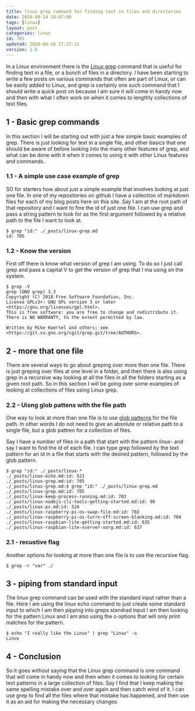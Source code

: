 ```yaml
---
title: linux grep command for finding text in files and directories
date: 2020-09-14 18:07:00
tags: [linux]
layout: post
categories: linux
id: 705
updated: 2020-09-26 17:27:22
version: 1.6
---
```


In a Linux environment there is the [Linux grep](https://man7.org/linux/man-pages/man1/grep.1.html) command that is useful for finding text in a file, or a bunch of files in a directory. I have been starting to write a few posts on various commands that often are part of Linux, or can be easily added to Linux, and grep is certainly one such command that I should write a quick post on because I am sure it will come in handy now and then with what I often work on when it comes to lengthly collections of text files.

<!-- more -->

## 1 - Basic grep commands

In this section I will be starting out with just a few simple basic examples of grep. There is just looking for text in a single file, and other basics that one should be aware of before looking into the many other features of grep, and what can be done with it when it comes to using it with other Linux features and commands.

### 1.1 - A simple use case example of grep

SO for starters how about just a simple example that involves looking at just one file. In one of my repositories on github I have a collection of markdown files for each of my blog posts here on this site. Say I am at the root path of that repository and I want to fine the id of just one file. I can use grep and pass a string pattern to look for as the first argument followed by a relative path to the file I want to look at.

```
$ grep "id:" ./_posts/linux-grep.md
id: 705
```

### 1.2 - Know the version

First off there is know what version of grep I am using. To do so I just call grep and pass a capital V to get the version of grep that I ma using on the system.

```
$ grep -V
grep (GNU grep) 3.3
Copyright (C) 2018 Free Software Foundation, Inc.
License GPLv3+: GNU GPL version 3 or later <https://gnu.org/licenses/gpl.html>.
This is free software: you are free to change and redistribute it.
There is NO WARRANTY, to the extent permitted by law.
 
Written by Mike Haertel and others; see
<https://git.sv.gnu.org/cgit/grep.git/tree/AUTHORS>.
```

## 2 - more that one file

There are several ways to go about greping over more than one file. There is just greping over files at one level in a folder, and then there is also using grep in a recursive way looking at all the files in all the folders starting as a given root path. So in this section I will be going over some examples of looking at collections of files using Linux grep.

### 2.2 - Uisng glob pattens with the file path

One way to look at more than one file is to use [glob patterns](https://en.wikipedia.org/wiki/Glob_%28programming%29) for the file path. In other words I do not need to give an absolute or relative path to a single file, but a glob pattren for a collection of files.

Say I have a number of files in a path that start with the pattern _linux-_ and say I want to find the id of each file. I can type grep followed by the text pattern for an id in a file that starts with the desired pattern, followed by the glob pattern.

```
$ grep "id:" ./_posts/linux-*
./_posts/linux-echo.md:id: 523
./_posts/linux-grep.md:id: 705
./_posts/linux-grep.md:$ grep "id:" ./_posts/linux-grep.md
./_posts/linux-grep.md:id: 705
./_posts/linux-keep-process-running.md:id: 703
./_posts/linux-nodejs-cli-tools-getting-started.md:id: 90
./_posts/linux-ps.md:id: 524
./_posts/linux-raspberry-pi-os-swap-file.md:id: 702
./_posts/linux-raspberry-pi-os-turrn-off-screen-blanking.md:id: 704
./_posts/linux-raspbian-lite-getting-started.md:id: 635
./_posts/linux-raspbian-lite-xserver-xorg.md:id: 637
```

### 2.1 - recustive flag

Another options for looking at more than one file is to use the recursive flag.

```
$ grep -r "var" ./
```

## 3 - piping from standard input

The linux grep command can be used with the standard input rather than a file. Here I am using the linux echo command to just create some standard input to which I am then pipping into greps standrad input I am then looking for the pattern Linux and I am also using the o options that will only print matches for the pattern.

```
$ echo "I really like the Linux" | grep "Linux" -o
Linux
```

## 4 - Conclusion

So it goes without saying that the Linux grep command is one command that will come in handy now and then when it comes to looking for certain text patterns in a large collection of files. Say I find that I keep making the same spelling mistake over and over again and then catch wind of it. I can use grep to find all the files where that mistake has happened, and then use it as an aid for making the necessary changes.